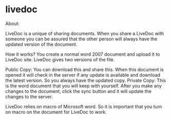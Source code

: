 livedoc
=======
About:

LiveDoc is a unique of sharing documents. When you share a LiveDoc with someone you can be assured that the other person will always have the updated version of the document. 

How it works?
You create a normal word 2007 document and upload it to LiveDoc site. LiveDoc gives two versions of the file.

Public Copy: You can download this and share this. When this document is opened it will check in the server if any update is available and download the latest version. So you always have the updated copy.
Private Copy: This is the word document that you will keep with yourself. After you make any changes to the document, click the sync button and it will update the changes to the server.

LiveDoc relies on macro of Microsoft word. So it is important that you turn on macro on the document for LiveDoc to work. 
